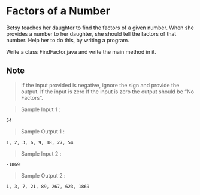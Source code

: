 # Factors of a Number

Betsy  teaches her daughter  to find the factors of a given number.  When she provides a number to her daughter, she should tell the factors of that number.  Help her to do this, by writing a program.

Write a class FindFactor.java and write the main method in it.

## Note 

> If the input provided is negative, ignore the sign and provide the output. If the input is zero If the input is zero the output should be “No Factors”.


> Sample Input 1 :

    54

> Sample Output 1 :

    1, 2, 3, 6, 9, 18, 27, 54


> Sample Input 2 :

    -1869

> Sample Output 2 :

    1, 3, 7, 21, 89, 267, 623, 1869